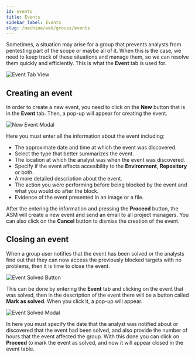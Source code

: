 ```yaml
---
id: events
title: Events
sidebar_label: Events
slug: /machine/web/groups/events
---
```


Sometimes,
a situation may arise for a group
that prevents analysts from pentesting
part of the scope or maybe all of it.
When this is the case,
we need to keep track of these situations
and manage them,
so we can resolve them quickly and efficiently.
This is what the **Event** tab is used for.

![Event Tab View](https://res.cloudinary.com/fluid-attacks/image/upload/v1622211893/docs/web/groups/events/event_tab_view_lsxvmy.webp)

## Creating an event

In order to create a new event,
you need to click on the **New** button
that is in the **Event** tab.
Then,
a pop-up will appear for creating the event.

![New Event Modal](https://res.cloudinary.com/fluid-attacks/image/upload/v1622211891/docs/web/groups/events/newevent_modal_cod9kc.webp)

Here you must enter
all the information about the event
including:

- The approximate date and time
  at which the event was discovered.
- Select the type
  that better summarizes the event.
- The location at which the analyst was
  when the event was discovered.
- Specify if the event affects accesibility
  to the **Environment**,
  **Repository** or both.
- A more detailed description
  about the event.
- The action you were performing
  before being blocked by the event
  and what you would do
  after the block.
- Evidence of the event
  presented in an image or a file.

After the entering the information
and pressing the **Proceed** button,
the ASM will create a new event
and send an email to all project managers.
You can also click on the **Cancel** button
to dismiss the creation of the event.

## Closing an event

When a group user notifies
that the event has been solved
or the analysts find out
that they can now access
the previously blocked targets
with no problems,
then it is time
to close the event.

![Event Solved Button](https://res.cloudinary.com/fluid-attacks/image/upload/v1622211892/docs/web/groups/events/markasolved_button_highlight_a9pxhv.webp)

This can be done by entering the **Event** tab
and clicking on the event that was solved,
then in the description of the event
there will be a button called **Mark as solved**.
When you click it,
a pop-up will appear.

![Event Solved Modal](https://res.cloudinary.com/fluid-attacks/image/upload/v1622211892/docs/web/groups/events/markasolved_modal_kshwjp.webp)

In here you must specify the date
that the analyst was notified about
or discovered that
the event had been solved,
and also provide the number of hours
that the event affected the group.
With this done
you can click on **Proceed**
to mark the event as solved,
and now it will appear closed
in the event table.

